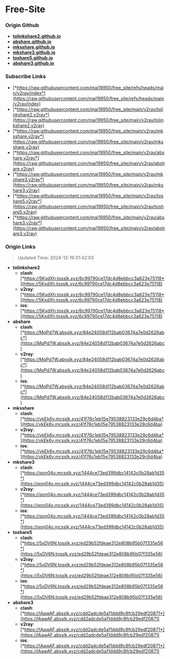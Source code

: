 # Free-Site

### Origin Github

- [**tolinkshare2.github.io**](https://github.com/tolinkshare2/tolinkshare2.github.io)
- [**abshare.github.io**](https://github.com/abshare/abshare.github.io)
- [**mksshare.github.io**](https://github.com/mksshare/mksshare.github.io)
- [**mkshare3.github.io**](https://github.com/mkshare3/mkshare3.github.io)
- [**toshare5.github.io**](https://github.com/toshare5/toshare5.github.io)
- [**abshare3.github.io**](https://github.com/abshare3/abshare3.github.io)

### Subscribe Links

- [*https://raw.githubusercontent.com/mai19950/free_site/refs/heads/main/v2ray/index*](https://raw.githubusercontent.com/mai19950/free_site/refs/heads/main/v2ray/index)
- [*https://raw.githubusercontent.com/mai19950/free_site/main/v2ray/tolinkshare2.v2ray*](https://raw.githubusercontent.com/mai19950/free_site/main/v2ray/tolinkshare2.v2ray)
- [*https://raw.githubusercontent.com/mai19950/free_site/main/v2ray/mksshare.v2ray*](https://raw.githubusercontent.com/mai19950/free_site/main/v2ray/mksshare.v2ray)
- [*https://raw.githubusercontent.com/mai19950/free_site/main/v2ray/abshare.v2ray*](https://raw.githubusercontent.com/mai19950/free_site/main/v2ray/abshare.v2ray)
- [*https://raw.githubusercontent.com/mai19950/free_site/main/v2ray/mkshare3.v2ray*](https://raw.githubusercontent.com/mai19950/free_site/main/v2ray/mkshare3.v2ray)
- [*https://raw.githubusercontent.com/mai19950/free_site/main/v2ray/toshare5.v2ray*](https://raw.githubusercontent.com/mai19950/free_site/main/v2ray/toshare5.v2ray)
- [*https://raw.githubusercontent.com/mai19950/free_site/main/v2ray/abshare3.v2ray*](https://raw.githubusercontent.com/mai19950/free_site/main/v2ray/abshare3.v2ray)

### Origin Links

> Updated Time: 2024-12-19 01:42:03

- **tolinkshare2**
  - **clash**: [*https://5KxdXh.tosslk.xyz/6c99790ce17dc4d8ebbcc3a623e75118*](https://5KxdXh.tosslk.xyz/6c99790ce17dc4d8ebbcc3a623e75118)
  - **v2ray**: [*https://5KxdXh.tosslk.xyz/6c99790ce17dc4d8ebbcc3a623e75118*](https://5KxdXh.tosslk.xyz/6c99790ce17dc4d8ebbcc3a623e75118)
  - **ios**: [*https://5KxdXh.tosslk.xyz/6c99790ce17dc4d8ebbcc3a623e75118*](https://5KxdXh.tosslk.xyz/6c99790ce17dc4d8ebbcc3a623e75118)
- **abshare**
  - **clash**: [*https://MqPd7W.absslk.xyz/84e24058d112bab03674a7e0d2626abc*](https://MqPd7W.absslk.xyz/84e24058d112bab03674a7e0d2626abc)
  - **v2ray**: [*https://MqPd7W.absslk.xyz/84e24058d112bab03674a7e0d2626abc*](https://MqPd7W.absslk.xyz/84e24058d112bab03674a7e0d2626abc)
  - **ios**: [*https://MqPd7W.absslk.xyz/84e24058d112bab03674a7e0d2626abc*](https://MqPd7W.absslk.xyz/84e24058d112bab03674a7e0d2626abc)
- **mksshare**
  - **clash**: [*https://vkEk6v.mcsslk.xyz/41f76c1eb15e79538823133e29c6d4ba*](https://vkEk6v.mcsslk.xyz/41f76c1eb15e79538823133e29c6d4ba)
  - **v2ray**: [*https://vkEk6v.mcsslk.xyz/41f76c1eb15e79538823133e29c6d4ba*](https://vkEk6v.mcsslk.xyz/41f76c1eb15e79538823133e29c6d4ba)
  - **ios**: [*https://vkEk6v.mcsslk.xyz/41f76c1eb15e79538823133e29c6d4ba*](https://vkEk6v.mcsslk.xyz/41f76c1eb15e79538823133e29c6d4ba)
- **mkshare3**
  - **clash**: [*https://qon04o.mcsslk.xyz/1444ce73ed399dbc14142c0b28ab1d35*](https://qon04o.mcsslk.xyz/1444ce73ed399dbc14142c0b28ab1d35)
  - **v2ray**: [*https://qon04o.mcsslk.xyz/1444ce73ed399dbc14142c0b28ab1d35*](https://qon04o.mcsslk.xyz/1444ce73ed399dbc14142c0b28ab1d35)
  - **ios**: [*https://qon04o.mcsslk.xyz/1444ce73ed399dbc14142c0b28ab1d35*](https://qon04o.mcsslk.xyz/1444ce73ed399dbc14142c0b28ab1d35)
- **toshare5**
  - **clash**: [*https://5xDV6N.tosslk.xyz/ed29b52fdeae312e808b95b07f335e56*](https://5xDV6N.tosslk.xyz/ed29b52fdeae312e808b95b07f335e56)
  - **v2ray**: [*https://5xDV6N.tosslk.xyz/ed29b52fdeae312e808b95b07f335e56*](https://5xDV6N.tosslk.xyz/ed29b52fdeae312e808b95b07f335e56)
  - **ios**: [*https://5xDV6N.tosslk.xyz/ed29b52fdeae312e808b95b07f335e56*](https://5xDV6N.tosslk.xyz/ed29b52fdeae312e808b95b07f335e56)
- **abshare3**
  - **clash**: [*https://lAawAF.absslk.xyz/cdd2adcde5a11ddd9c8fcb29edf20871*](https://lAawAF.absslk.xyz/cdd2adcde5a11ddd9c8fcb29edf20871)
  - **v2ray**: [*https://lAawAF.absslk.xyz/cdd2adcde5a11ddd9c8fcb29edf20871*](https://lAawAF.absslk.xyz/cdd2adcde5a11ddd9c8fcb29edf20871)
  - **ios**: [*https://lAawAF.absslk.xyz/cdd2adcde5a11ddd9c8fcb29edf20871*](https://lAawAF.absslk.xyz/cdd2adcde5a11ddd9c8fcb29edf20871)
